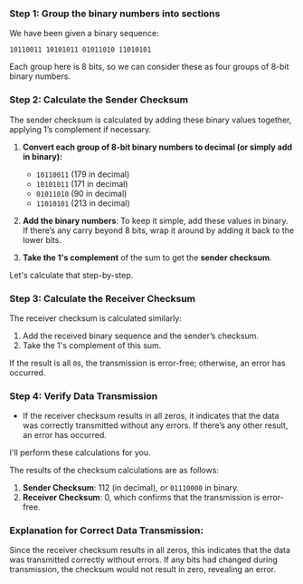 ### Step 1: Group the binary numbers into sections
We have been given a binary sequence:
```
10110011 10101011 01011010 11010101
```

Each group here is 8 bits, so we can consider these as four groups of 8-bit binary numbers.

### Step 2: Calculate the Sender Checksum
The sender checksum is calculated by adding these binary values together, applying 1’s complement if necessary.

1. **Convert each group of 8-bit binary numbers to decimal (or simply add in binary):**
   - `10110011` (179 in decimal)
   - `10101011` (171 in decimal)
   - `01011010` (90 in decimal)
   - `11010101` (213 in decimal)

2. **Add the binary numbers**:
   To keep it simple, add these values in binary. If there’s any carry beyond 8 bits, wrap it around by adding it back to the lower bits.

3. **Take the 1's complement** of the sum to get the **sender checksum**.

Let's calculate that step-by-step.

### Step 3: Calculate the Receiver Checksum
The receiver checksum is calculated similarly:

1. Add the received binary sequence and the sender’s checksum.
2. Take the 1's complement of this sum.

If the result is all `0`s, the transmission is error-free; otherwise, an error has occurred.

### Step 4: Verify Data Transmission
- If the receiver checksum results in all zeros, it indicates that the data was correctly transmitted without any errors. If there’s any other result, an error has occurred.

I'll perform these calculations for you.

The results of the checksum calculations are as follows:

1. **Sender Checksum**: 112 (in decimal), or `01110000` in binary.
2. **Receiver Checksum**: 0, which confirms that the transmission is error-free.

### Explanation for Correct Data Transmission:
Since the receiver checksum results in all zeros, this indicates that the data was transmitted correctly without errors. If any bits had changed during transmission, the checksum would not result in zero, revealing an error.